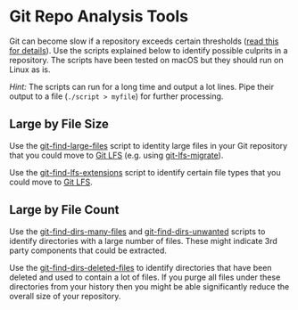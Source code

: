 # Git Repo Analysis Tools

Git can become slow if a repository exceeds certain thresholds ([read this for details](http://larsxschneider.github.io/2016/09/21/large-git-repos)). Use the scripts explained below to identify possible culprits in a repository. The scripts have been tested on macOS but they should run on Linux as is.

_Hint:_ The scripts can run for a long time and output a lot lines. Pipe their output to a file (`./script > myfile`) for further processing.

## Large by File Size
Use the [git-find-large-files](git-find-large-files) script to identity large files in your Git repository that you could move to [Git LFS](https://git-lfs.github.com/) (e.g. using [git-lfs-migrate](https://github.com/git-lfs/git-lfs/blob/master/docs/man/git-lfs-migrate.1.ronn)).

Use the [git-find-lfs-extensions](git-find-lfs-extensions) script to identify certain file types that you could move to [Git LFS](https://git-lfs.github.com/).

## Large by File Count
Use the [git-find-dirs-many-files](git-find-dirs-many-files) and [git-find-dirs-unwanted](git-find-dirs-unwanted) scripts to identify directories with a large number of files. These might indicate 3rd party components that could be extracted.

Use the [git-find-dirs-deleted-files](git-find-dirs-deleted-files) to identify directories that have been deleted and used to contain a lot of files. If you purge all files under these directories from your history then you might be able significantly reduce the overall size of your repository.


